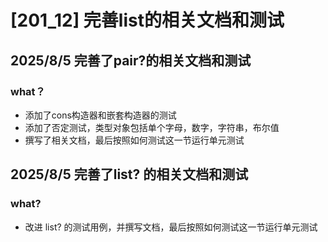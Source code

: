 # [201_12] 完善list的相关文档和测试

## 2025/8/5  完善了pair?的相关文档和测试

### what？
- 添加了cons构造器和嵌套构造器的测试
- 添加了否定测试，类型对象包括单个字母，数字，字符串，布尔值
- 撰写了相关文档，最后按照如何测试这一节运行单元测试


## 2025/8/5  完善了list? 的相关文档和测试
### what?
- 改进 list? 的测试用例，并撰写文档，最后按照如何测试这一节运行单元测试
